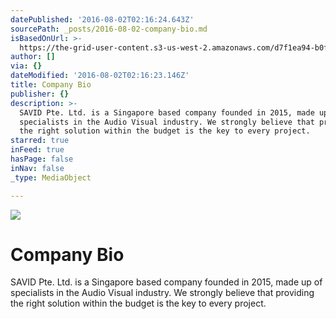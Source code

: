 ```yaml
---
datePublished: '2016-08-02T02:16:24.643Z'
sourcePath: _posts/2016-08-02-company-bio.md
isBasedOnUrl: >-
  https://the-grid-user-content.s3-us-west-2.amazonaws.com/d7f1ea94-b0f2-433c-b907-a2f51bb02838.jpg
author: []
via: {}
dateModified: '2016-08-02T02:16:23.146Z'
title: Company Bio
publisher: {}
description: >-
  SAVID Pte. Ltd. is a Singapore based company founded in 2015, made up of
  specialists in the Audio Visual industry. We strongly believe that providing
  the right solution within the budget is the key to every project.
starred: true
inFeed: true
hasPage: false
inNav: false
_type: MediaObject

---
```

![](https://the-grid-user-content.s3-us-west-2.amazonaws.com/d7f1ea94-b0f2-433c-b907-a2f51bb02838.jpg)

# Company Bio

SAVID Pte. Ltd. is a Singapore based company founded in 2015, made up of specialists in the Audio Visual industry. We strongly believe that providing the right solution within the budget is the key to every project.
